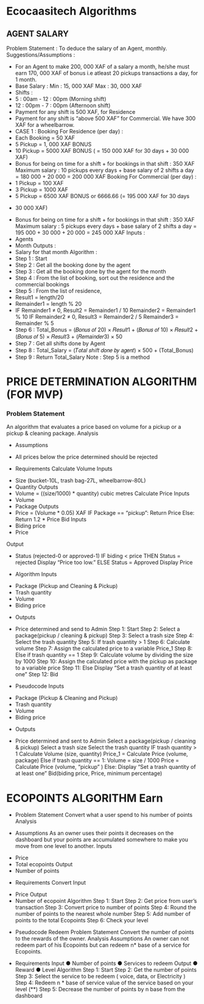 # Ecocaasitech Algorithms


## AGENT SALARY

Problem Statement :
To deduce the salary of an Agent, monthly.
Suggestions/Assumptions :
- For an Agent to make 200, 000 XAF of a salary a month, he/she must earn 170, 000
XAF of bonus i.e atleast 20 pickups transactions a day, for 1 month.
- Base Salary :
Min : 15, 000 XAF
Max : 30, 000 XAF
- Shifts :
- 5 : 00am - 12 : 00pm (Morning shift)
- 12 : 00pm - 7 : 00pm (Afternoon shift)
- Payment for any shift is 500 XAF, for Residence
- Payment for any shift is “above 500 XAF” for Commercial. We have 300
XAF for a wheelbarrow.
- CASE 1 :
Booking For Residence (per day) :
- Each Booking = 50 XAF
- 5 Pickup = 1, 000 XAF BONUS
- 10 Pickup = 5000 XAF BONUS ( = 150 000 XAF for 30 days + 30 000
XAF)
- Bonus for being on time for a shift + for bookings in that shift : 350
XAF
Maximum salary : 10 pickups every days + base salary of 2 shifts a day = 180 000 + 20 000
= 200 000 XAF
Booking For Commercial (per day) :
- 1 Pickup = 100 XAF
- 3 Pickup = 1000 XAF
- 5 Pickup = 6500 XAF BONUS or 6666.66 (= 195 000 XAF for 30 days
+ 30 000 XAF)
- Bonus for being on time for a shift + for bookings in that shift : 350
XAF
Maximum salary : 5 pickups every days + base salary of 2 shifts a day = 195 000 + 30 000 +
20 000 = 245 000 XAF
Inputs :
- Agents
- Month
Outputs :
- Salary for that month
Algorithm :
- Step 1 : Start
- Step 2 : Get all the booking done by the agent
- Step 3 : Get all the booking done by the agent for the month
- Step 4 : From the list of booking, sort out the residence and the commercial bookings
- Step 5 : From the list of residence,
- Result1 = length/20
- Remainder1 = length % 20
- IF Remainder1 ≠ 0,
Result2 = Remainder1 / 10
Remainder2 = Remainder1 % 10
IF Remainder2 ≠ 0,
Result3 = Remainder2 / 5
Remainder3 = Remainder % 5
- Step 6 : Total_Bonus
= (𝐵𝑜𝑛𝑢𝑠 𝑜𝑓 20) × 𝑅𝑒𝑠𝑢𝑙𝑡1 + (𝐵𝑜𝑛𝑢𝑠 𝑜𝑓 10) × 𝑅𝑒𝑠𝑢𝑙𝑡2 + (𝐵𝑜𝑛𝑢𝑠 𝑜𝑓 5) × 𝑅𝑒𝑠𝑢𝑙𝑡3 +
(𝑅𝑒𝑚𝑎𝑖𝑛𝑑𝑒𝑟3) × 50
- Step 7 : Get all shifts done by Agent
- Step 8 : Total_Salary = (𝑇𝑜𝑡𝑎𝑙 𝑠ℎ𝑖𝑓𝑡 𝑑𝑜𝑛𝑒 𝑏𝑦 𝑎𝑔𝑒𝑛𝑡) × 500 + (Total_Bonus)
- Step 9 : Return Total_Salary
Note : Step 5 is a method


# PRICE DETERMINATION ALGORITHM (FOR MVP)

### Problem Statement

An algorithm that evaluates a price based on volume for a pickup or a pickup &
cleaning package.
Analysis

* Assumptions
- All prices below the price determined should be rejected

* Requirements
Calculate Volume
Inputs
- Size (bucket-10L, trash bag-27L, wheelbarrow-80L)
- Quantity
Outputs
- Volume = ((size/1000) * quantity) cubic metres
Calculate Price
Inputs
- Volume
- Package
Outputs
- Price = (Volume * 0.05) XAF
IF Package == “pickup”:
Return Price
Else:
Return 1.2 * Price
Bid
Inputs
- Biding price
- Price

Output

- Status (rejected-0 or approved-1)
IF biding < price
THEN Status = rejected
Display “Price too low.”
ELSE
Status = Approved
Display Price

* Algorithm
Inputs
- Package (Pickup and Cleaning & Pickup)
- Trash quantity
- Volume
- Biding price

* Outputs
- Price determined and send to Admin
Step 1: Start
Step 2: Select a package(pickup / cleaning & pickup)
Step 3: Select a trash size
Step 4: Select the trash quantity
Step 5: If trash quantity > 1
Step 6: Calculate volume
Step 7: Assign the calculated price to a variable Price_1
Step 8: Else if trash quantity == 1
Step 9: Calculate volume by dividing the size by 1000
Step 10: Assign the calculated price with the pickup as package to a variable price
Step 11: Else Display “Set a trash quantity of at least one”
Step 12: Bid

* Pseudocode
Inputs
- Package (Pickup & Cleaning and Pickup)
- Trash quantity
- Volume
- Biding price

* Outputs
- Price determined and sent to Admin
Select a package(pickup / cleaning & pickup)
Select a trash size
Select the trash quantity
IF trash quantity > 1
Calculate Volume (size, quantity)
Price_1 = Calculate Price (volume, package)
Else if trash quantity == 1:
Volume = size / 1000
Price = Calculate Price (volume, “pickup” )
Else:
Display “Set a trash quantity of at least one”
Bid(biding price, Price, minimum percentage)


# ECOPOINTS ALGORITHM Earn

* Problem Statement
Convert what a user spend to his number of points
Analysis

* Assumptions
As an owner uses their points it decreases on the dashboard but your points are
accumulated somewhere to make you move from one level to another.
Inputs
- Price
- Total ecopoints
Output
- Number of points

* Requirements
Convert
Input
- Price
Output
- Number of ecopoint
Algorithm
Step 1: Start
Step 2: Get price from user’s transaction
Step 3: Convert price to number of points
Step 4: Round the number of points to the nearest whole number
Step 5: Add number of points to the total Ecopoints
Step 6: Check your level

* Pseudocode
Redeem
Problem Statement
Convert the number of points to the rewards of the owner.
Analysis
Assumptions
An owner can not redeem part of his Ecopoints but can redeem n* base of a
service for Ecopoints.

* Requirements
Input
● Number of points
● Services to redeem
Output
● Reward
● Level
Algorithm
Step 1: Start
Step 2: Get the number of points
Step 3: Select the service to be redeem ( voice, data, or Electricity )
Step 4: Redeem n * base of service value of the service based on your level (**)
Step 5: Decrease the number of points by n base from the dashboard